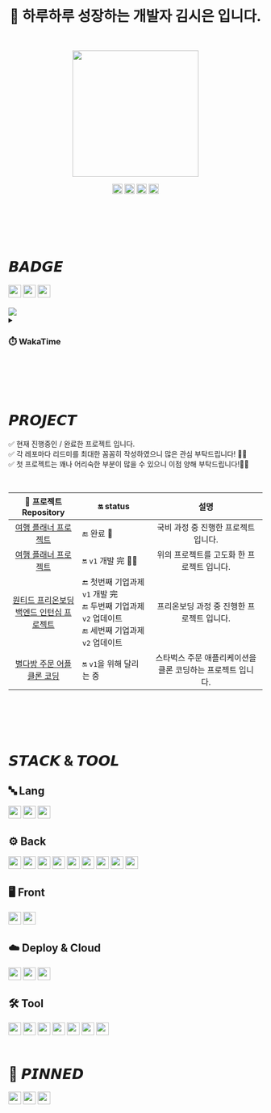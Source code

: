 <br>

<h1 align="center">
 🌱 하루하루 성장하는 개발자 김시은 입니다.
</h1>

<br>

<p align="center">
 <img src="https://github.com/sieunnnn/sieunnnn/assets/119668620/a70125c3-f06c-436d-b90c-587c671b187a" width="250"/>
</p>

<div align="center">
 <a href="https://velog.io/@sieunnnn/posts"><img src="https://img.shields.io/badge/velog-20C997?style=plastic&logo=velog&logoColor=white" height="20px"/></a>
 <a href="mailto:wldsmtldsm65@gmail.com"><img src="https://img.shields.io/badge/Gmail-1765F6?style=plastic&logo=gmail&logoColor=white" height="20px"/></a>
 <a href="https://publish.obsidian.md/sieunnnn"><img src="https://img.shields.io/badge/obsidian-7C3AED?style=plastic&&logo=obsidian&logoColor=white" height="20px"/></a>
 <a href="https://sieunnnn.oopy.io/"><img src="https://img.shields.io/badge/TechLog-black?style=plastic&logo=notion&logoColor=white" height="20px"/></a>
 
</div>


<br>
<br>
<br>
<br>
<br>


# 𝘽𝘼𝘿𝙂𝙀
<div align="left">
  <img src="http://mazassumnida.wtf/api/mini/generate_badge?boj=sini_96" height="25px"/>
  <img src="https://wakatime.com/badge/user/64576960-570f-498b-ad69-685267d5d7ed.svg" height="25px"/>
  <img src="https://hits.seeyoufarm.com/api/count/incr/badge.svg?url=https://github.com/sieunnnn%2Fseondal&count_bg=%231E1E1C&title_bg=%231E1E1C&icon=github.svg&icon_color=%23E7E7E7&title=GitHub&edge_flat=false" height="25px"/>
</div>

<br>
<img src="https://github-profile-trophy.vercel.app/?username=sieunnnn&theme=flat&margin-w=10&column=6"/>

<details>
<summary> <h3> ⏱️ WakaTime </h3> </summary>
<div>
<img src="https://github-readme-stats.vercel.app/api/wakatime?username=sieunnnn"/>
</div>
</details>

<br>
<br>
<br>
<br>

# 𝙋𝙍𝙊𝙅𝙀𝘾𝙏
✅ 현재 진행중인 / 완료한 프로젝트 입니다. <br>
✅ 각 레포마다 리드미를 최대한 꼼꼼히 작성하였으니 많은 관심 부탁드립니다! 🙇‍♀️ <br>
✅ 첫 프로젝트는 꽤나 어리숙한 부분이 많을 수 있으니 이점 양해 부탁드립니다!🙇‍♀️

<br>

| 📁 프로젝트 Repository | 🔛 status | 설명 |
|:-----:|-----|:-----:|
|<a href="https://github.com/sieunnnn/MultiCampusProject"> 여행 플래너 프로젝트 </a>| 🔚 완료 💫 | 국비 과정 중 진행한 프로젝트 입니다. |
|<a href="https://github.com/travel-planner-project"> 여행 플래너 프로젝트 </a>| 🔛 `v1` 개발 完 🏃‍♂️  | 위의 프로젝트를 고도화 한 프로젝트 입니다. |
|<a href="https://github.com/wanted-backend-internship"> 원티드 프리온보딩 <br> 백엔드 인턴십 프로젝트 </a>|🔚 첫번째 기업과제 `v1` 개발 完 <br> 🔚 두번째 기업과제 `v2` 업데이트 <br> 🔚 세번째 기업과제 `v2` 업데이트 | 프리온보딩 과정 중 진행한 프로젝트 입니다.|
|<a href="https://github.com/Starbucks-2107"> 별다방 주문 어플 <br> 클론 코딩 </a>| 🔛 `v1`을 위해 달리는 중 | 스타벅스 주문 애플리케이션을 클론 코딩하는 프로젝트 입니다. |

<br>
<br>
<br>
<br>

# 𝙎𝙏𝘼𝘾𝙆 & 𝙏𝙊𝙊𝙇
## 🔤 Lang
<img src="https://img.shields.io/badge/JavaScript-F7DF1E?style=flat&logo=javascript&logoColor=white" height="25px"/> <img src="https://img.shields.io/badge/Python-3776AB?style=flat&logo=python&logoColor=white" height="25px"/> <img src="https://img.shields.io/badge/Java-0B2C4A?style=flat&logo=java&logoColor=white" height="25px"/>
## ⚙️ Back
<img src="https://img.shields.io/badge/Swagger-85EA2D?style=flat&logo=swagger&logoColor=071D49" height="25px"/> <img src="https://img.shields.io/badge/Spring Rest Docs-6DB33F?style=flat&logoColor=white" height="25px"/> <img src="https://img.shields.io/badge/Spring Boot-6DB33F?style=flat&logo=springboot&logoColor=white" height="25px"/> <img src="https://img.shields.io/badge/Spring Security-6DB33F?style=flat&logo=Spring Security&logoColor=white" height="25px"/> <img src="https://img.shields.io/badge/MySQL-4479A1?style=flat&logo=mysql&logoColor=white" height="25px"/> <img src="https://img.shields.io/badge/JPA-59666C?style=flat&logo=hibernate&logoColor=white" height="25px"/> <img src="https://img.shields.io/badge/Json WebTokens-black?style=flat&logo=jsonwebtokens&logoColor=white" height="25px"/> <img src="https://img.shields.io/badge/WebSocket Stomp-black?style=flat&logoColor=white" height="25px"/> <img src="https://img.shields.io/badge/Redis-DC382D?style=flat&logo=redis&logoColor=white" height="25px"/> <br>
## 🖥️ Front
<img src="https://img.shields.io/badge/Vue.js-4FC08D?style=flat&logo=vuedotjs&logoColor=white" height="25px"/> <img src="https://img.shields.io/badge/Thymeleaf-005F0F?style=flat&logo=thymeleaf&logoColor=white" height="25px"/> <br>
## ☁️ Deploy & Cloud
<img src="https://img.shields.io/badge/Docker-2496ED?style=flat&logo=docker&logoColor=white" height="25px"/> <img src="https://img.shields.io/badge/GitHubActions-2088FF?style=flat&logo=githubactions&logoColor=white" height="25px"/> <img src="https://img.shields.io/badge/AWS Service-232F3E?style=flat&logo=amazonaws&logoColor=white" height="25px"/><br>
## 🛠️ Tool
<img src="https://img.shields.io/badge/Jupyter-F37626? style=flat&logo=jupyter&logoColor=white" height="25px"/> <img src="https://img.shields.io/badge/Postman-FF6C37? style=flat&logo=postman&logoColor=white" height="25px"/> <img src="https://img.shields.io/badge/Git-F05032?style=flat&logo=git&logoColor=white" height="25px"/> <img src="https://img.shields.io/badge/Github-black?style=flat&logo=github&logoColor=white" height="25px"/> <img src="https://img.shields.io/badge/Notion-black?style=flat&logo=notion&logoColor=white" height="25px"/> <img src="https://img.shields.io/badge/Figma-black?style=flat&logo=figma&logoColor=white" height="25px"/> <img src="https://img.shields.io/badge/IntelliJ IDEA-black?style=flat&logo=intellijidea&logoColor=white" height="25px"/>
<br>
<br>

# 📌 𝙋𝙄𝙉𝙉𝙀𝘿
<img src="https://img.shields.io/badge/JUnit5-25A162?style=flat&logo=junit5&logoColor=white" height="25px"/> <img src="https://img.shields.io/badge/Kubernetes-326CE5?style=flat&logo=kubernetes&logoColor=white" height="25px"/> <img src="https://img.shields.io/badge/TypeScript-3178C6?style=flat&logo=typescript&logoColor=white" height="25px"><br>
<br>
<br>
<br>


